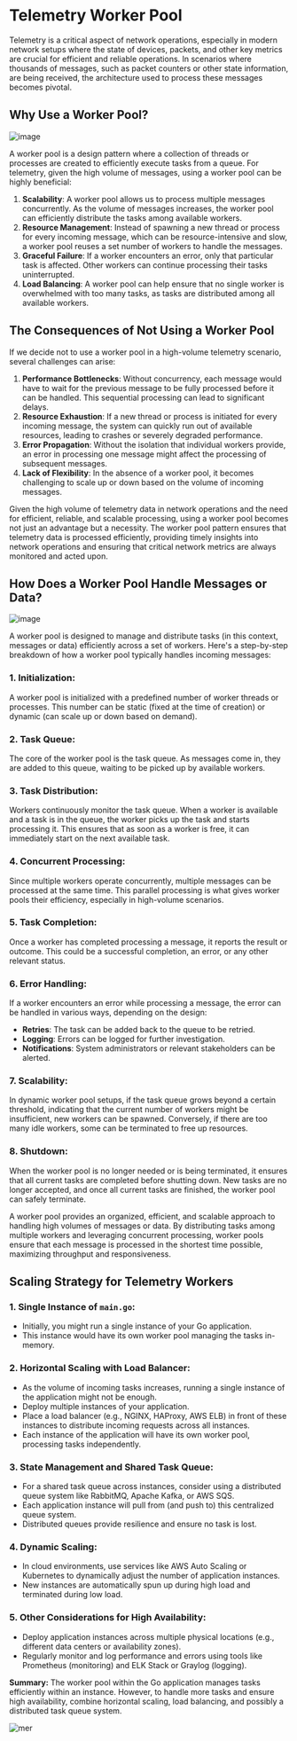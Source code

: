 # Telemetry Worker Pool

Telemetry is a critical aspect of network operations, especially in modern network setups where the state of devices, packets, and other key metrics are crucial for efficient and reliable operations. In scenarios where thousands of messages, such as packet counters or other state information, are being received, the architecture used to process these messages becomes pivotal.

## Why Use a Worker Pool?

![image](https://github.com/gwoodwa1/event-driven-example/assets/63735312/579b5254-cf0e-4ce5-80f2-f26442ec96b4)


A worker pool is a design pattern where a collection of threads or processes are created to efficiently execute tasks from a queue. For telemetry, given the high volume of messages, using a worker pool can be highly beneficial:

1. **Scalability**: A worker pool allows us to process multiple messages concurrently. As the volume of messages increases, the worker pool can efficiently distribute the tasks among available workers.
2. **Resource Management**: Instead of spawning a new thread or process for every incoming message, which can be resource-intensive and slow, a worker pool reuses a set number of workers to handle the messages.
3. **Graceful Failure**: If a worker encounters an error, only that particular task is affected. Other workers can continue processing their tasks uninterrupted. 
4. **Load Balancing**: A worker pool can help ensure that no single worker is overwhelmed with too many tasks, as tasks are distributed among all available workers.

## The Consequences of Not Using a Worker Pool

If we decide not to use a worker pool in a high-volume telemetry scenario, several challenges can arise:

1. **Performance Bottlenecks**: Without concurrency, each message would have to wait for the previous message to be fully processed before it can be handled. This sequential processing can lead to significant delays.
2. **Resource Exhaustion**: If a new thread or process is initiated for every incoming message, the system can quickly run out of available resources, leading to crashes or severely degraded performance.
3. **Error Propagation**: Without the isolation that individual workers provide, an error in processing one message might affect the processing of subsequent messages.
4. **Lack of Flexibility**: In the absence of a worker pool, it becomes challenging to scale up or down based on the volume of incoming messages. 

Given the high volume of telemetry data in network operations and the need for efficient, reliable, and scalable processing, using a worker pool becomes not just an advantage but a necessity. The worker pool pattern ensures that telemetry data is processed efficiently, providing timely insights into network operations and ensuring that critical network metrics are always monitored and acted upon.

## How Does a Worker Pool Handle Messages or Data?

![image](https://github.com/gwoodwa1/event-driven-example/assets/63735312/ef4890e5-64f5-4897-bf30-abc5ce032b36)



A worker pool is designed to manage and distribute tasks (in this context, messages or data) efficiently across a set of workers. Here's a step-by-step breakdown of how a worker pool typically handles incoming messages:

### 1. Initialization:
A worker pool is initialized with a predefined number of worker threads or processes. This number can be static (fixed at the time of creation) or dynamic (can scale up or down based on demand).

### 2. Task Queue:
The core of the worker pool is the task queue. As messages come in, they are added to this queue, waiting to be picked up by available workers.

### 3. Task Distribution:
Workers continuously monitor the task queue. When a worker is available and a task is in the queue, the worker picks up the task and starts processing it. This ensures that as soon as a worker is free, it can immediately start on the next available task.

### 4. Concurrent Processing:
Since multiple workers operate concurrently, multiple messages can be processed at the same time. This parallel processing is what gives worker pools their efficiency, especially in high-volume scenarios.

### 5. Task Completion:
Once a worker has completed processing a message, it reports the result or outcome. This could be a successful completion, an error, or any other relevant status.

### 6. Error Handling:
If a worker encounters an error while processing a message, the error can be handled in various ways, depending on the design:
- **Retries**: The task can be added back to the queue to be retried.
- **Logging**: Errors can be logged for further investigation.
- **Notifications**: System administrators or relevant stakeholders can be alerted.

### 7. Scalability:
In dynamic worker pool setups, if the task queue grows beyond a certain threshold, indicating that the current number of workers might be insufficient, new workers can be spawned. Conversely, if there are too many idle workers, some can be terminated to free up resources.

### 8. Shutdown:
When the worker pool is no longer needed or is being terminated, it ensures that all current tasks are completed before shutting down. New tasks are no longer accepted, and once all current tasks are finished, the worker pool can safely terminate.


A worker pool provides an organized, efficient, and scalable approach to handling high volumes of messages or data. By distributing tasks among multiple workers and leveraging concurrent processing, worker pools ensure that each message is processed in the shortest time possible, maximizing throughput and responsiveness.

## Scaling Strategy for Telemetry Workers

### 1. Single Instance of `main.go`:

- Initially, you might run a single instance of your Go application.
- This instance would have its own worker pool managing the tasks in-memory.

### 2. Horizontal Scaling with Load Balancer:

- As the volume of incoming tasks increases, running a single instance of the application might not be enough.
- Deploy multiple instances of your application.
- Place a load balancer (e.g., NGINX, HAProxy, AWS ELB) in front of these instances to distribute incoming requests across all instances.
- Each instance of the application will have its own worker pool, processing tasks independently.

### 3. State Management and Shared Task Queue:

- For a shared task queue across instances, consider using a distributed queue system like RabbitMQ, Apache Kafka, or AWS SQS.
- Each application instance will pull from (and push to) this centralized queue system.
- Distributed queues provide resilience and ensure no task is lost.

### 4. Dynamic Scaling:

- In cloud environments, use services like AWS Auto Scaling or Kubernetes to dynamically adjust the number of application instances.
- New instances are automatically spun up during high load and terminated during low load.

### 5. Other Considerations for High Availability:

- Deploy application instances across multiple physical locations (e.g., different data centers or availability zones).
- Regularly monitor and log performance and errors using tools like Prometheus (monitoring) and ELK Stack or Graylog (logging).

**Summary:** The worker pool within the Go application manages tasks efficiently within an instance. However, to handle more tasks and ensure high availability, combine horizontal scaling, load balancing, and possibly a distributed task queue system.

![mer](https://github.com/gwoodwa1/event-driven-example/assets/63735312/3c0fe2f4-eed9-4ef9-aba5-56277b6bd364)
